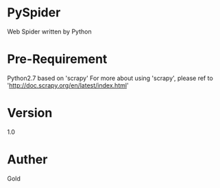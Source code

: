 # PySpider
Web Spider written by Python

# Pre-Requirement
Python2.7 based on 'scrapy'
For more about using 'scrapy', please ref to 'http://doc.scrapy.org/en/latest/index.html'

# Version
1.0

# Auther
Gold
